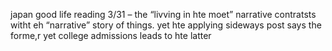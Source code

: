 japan good life reading 3/31 – the “livving in hte moet” narrative contratsts witht eh “narrative” story of things. yet hte applying sideways post says the forme,r yet college admissions leads to hte latter

